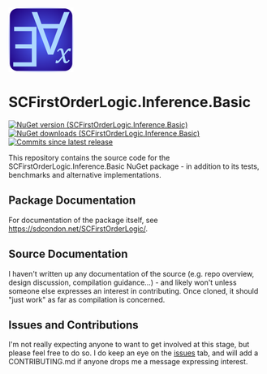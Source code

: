 ![SCFirstOrderLogic Icon](src/SCFirstOrderLogic-128.png)

# SCFirstOrderLogic.Inference.Basic

[![NuGet version (SCFirstOrderLogic.Inference.Basic)](https://img.shields.io/nuget/v/SCFirstOrderLogic.Inference.Basic.svg?style=flat-square)](https://www.nuget.org/packages/SCFirstOrderLogic.Inference.Basic/) 
[![NuGet downloads (SCFirstOrderLogic.Inference.Basic)](https://img.shields.io/nuget/dt/SCFirstOrderLogic.Inference.Basic.svg?style=flat-square)](https://www.nuget.org/packages/SCFirstOrderLogic.Inference.Basic/) 
[![Commits since latest release](https://img.shields.io/github/commits-since/sdcondon/SCFirstOrderLogic.Inference.Basic/0.10.0?style=flat-square)](https://github.com/sdcondon/SCFirstOrderLogic.Inference.Basic/compare/1.1.0...main) 

This repository contains the source code for the SCFirstOrderLogic.Inference.Basic NuGet package - in addition to its tests, benchmarks and alternative implementations.

## Package Documentation

For documentation of the package itself, see https://sdcondon.net/SCFirstOrderLogic/.

## Source Documentation

I haven't written up any documentation of the source (e.g. repo overview, design discussion, compilation guidance…) - and likely won't unless someone else expresses an interest in contributing.
Once cloned, it should "just work" as far as compilation is concerned.

## Issues and Contributions

I'm not really expecting anyone to want to get involved at this stage, but please feel free to do so.
I do keep an eye on the [issues](https://github.com/sdcondon/SCFirstOrderLogic.Inference.Basic/issues) tab, and will add a CONTRIBUTING.md if anyone drops me a message expressing interest.

